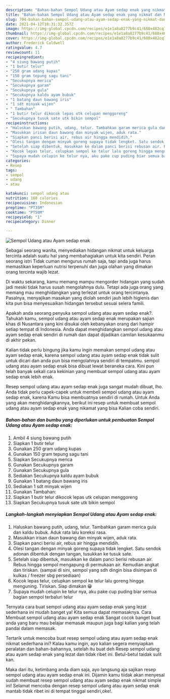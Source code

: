 ```yaml
---
description: "Bahan-bahan Sempol Udang atau Ayam sedap enak yang nikmat dan Mudah Dibuat"
title: "Bahan-bahan Sempol Udang atau Ayam sedap enak yang nikmat dan Mudah Dibuat"
slug: 704-bahan-bahan-sempol-udang-atau-ayam-sedap-enak-yang-nikmat-dan-mudah-dibuat
date: 2021-04-12T10:31:32.357Z
image: https://img-global.cpcdn.com/recipes/e1e1a8a8277b9c41/680x482cq70/sempol-udang-atau-ayam-sedap-enak-foto-resep-utama.jpg
thumbnail: https://img-global.cpcdn.com/recipes/e1e1a8a8277b9c41/680x482cq70/sempol-udang-atau-ayam-sedap-enak-foto-resep-utama.jpg
cover: https://img-global.cpcdn.com/recipes/e1e1a8a8277b9c41/680x482cq70/sempol-udang-atau-ayam-sedap-enak-foto-resep-utama.jpg
author: Frederick Caldwell
ratingvalue: 4.7
reviewcount: 11
recipeingredient:
- "4 siung bawang putih"
- "1 butir telur"
- "250 gram udang kupas"
- "150 gram tepung sagu tani"
- "Secukupnya merica"
- "Secukupnya garam"
- "Secukupnya gula"
- "Secukupnya kaldu ayam bubuk"
- "1 batang daun bawang iris"
- "1 sdt minyak wijen"
- " Tambahan"
- "1 butir telur dikocok lepas utk celupan menggoreng"
- "Secukupnya tusuk sate utk bikin sempol"
recipeinstructions:
- "Haluskan bawang putih, udang, telur. Tambahkan garam merica gula dan kaldu bubuk. Aduk rata lalu koreksi rasa."
- "Masukkan irisan daun bawang dan minyak wijen, aduk rata."
- "Siapkan panci berisi air, rebus air hingga mendidih."
- "Olesi tangan dengan minyak goreng supaya tidak lengket. Satu sendok adonan dibentuk dengan tangan, tusukkan ke tusuk sate."
- "Setelah siap dibentuk, masukkan ke dalam panci berisi rebusan air. Rebus hingga sempol mengapung di permukaan air. Kemudian angkat dan tiriskan. (sampai di sini, sempol yang sdh dingin bisa disimpan di kulkas / freezer sbg persediaan)"
- "Kocok lepas telur, celupkan sempol ke telur lalu goreng hingga menguning. Tiriskan. Siap dimakan 😁"
- "Supaya mudah celupin ke telur nya, aku pake cup puding biar semua bagian sempol terbaluri telur"
categories:
- Resep
tags:
- sempol
- udang
- atau

katakunci: sempol udang atau 
nutrition: 168 calories
recipecuisine: Indonesian
preptime: "PT35M"
cooktime: "PT50M"
recipeyield: "1"
recipecategory: Dinner

---
```



![Sempol Udang atau Ayam sedap enak](https://img-global.cpcdn.com/recipes/e1e1a8a8277b9c41/680x482cq70/sempol-udang-atau-ayam-sedap-enak-foto-resep-utama.jpg)

Sebagai seorang wanita, menyediakan hidangan nikmat untuk keluarga tercinta adalah suatu hal yang membahagiakan untuk kita sendiri. Peran seorang istri Tidak cuman mengurus rumah saja, tapi anda juga harus memastikan keperluan nutrisi terpenuhi dan juga olahan yang dimakan orang tercinta wajib lezat.

Di waktu  sekarang, kamu memang mampu mengorder hidangan yang sudah jadi meski tidak harus susah mengolahnya dulu. Tetapi ada juga orang yang memang mau menghidangkan yang terlezat untuk orang tercintanya. Pasalnya, menyajikan masakan yang diolah sendiri jauh lebih higienis dan kita pun bisa menyesuaikan hidangan tersebut sesuai selera famili. 



Apakah anda seorang penyuka sempol udang atau ayam sedap enak?. Tahukah kamu, sempol udang atau ayam sedap enak merupakan sajian khas di Nusantara yang kini disukai oleh kebanyakan orang dari hampir setiap tempat di Indonesia. Anda dapat menghidangkan sempol udang atau ayam sedap enak sendiri di rumah dan dapat dijadikan camilan kesukaanmu di akhir pekan.

Kalian tidak perlu bingung jika kamu ingin memakan sempol udang atau ayam sedap enak, karena sempol udang atau ayam sedap enak tidak sulit untuk dicari dan anda pun bisa mengolahnya sendiri di tempatmu. sempol udang atau ayam sedap enak bisa dibuat lewat beraneka cara. Kini pun telah banyak sekali cara kekinian yang membuat sempol udang atau ayam sedap enak lebih enak.

Resep sempol udang atau ayam sedap enak juga sangat mudah dibuat, lho. Anda tidak perlu capek-capek untuk membeli sempol udang atau ayam sedap enak, karena Kamu bisa membuatnya sendiri di rumah. Untuk Anda yang akan menghidangkannya, berikut ini resep untuk membuat sempol udang atau ayam sedap enak yang nikamat yang bisa Kalian coba sendiri.

<!--inarticleads1-->

##### Bahan-bahan dan bumbu yang diperlukan untuk pembuatan Sempol Udang atau Ayam sedap enak:

1. Ambil 4 siung bawang putih
1. Siapkan 1 butir telur
1. Gunakan 250 gram udang kupas
1. Gunakan 150 gram tepung sagu tani
1. Siapkan Secukupnya merica
1. Gunakan Secukupnya garam
1. Gunakan Secukupnya gula
1. Sediakan Secukupnya kaldu ayam bubuk
1. Gunakan 1 batang daun bawang iris
1. Sediakan 1 sdt minyak wijen
1. Gunakan  Tambahan:
1. Siapkan 1 butir telur dikocok lepas utk celupan menggoreng
1. Siapkan Secukupnya tusuk sate utk bikin sempol




<!--inarticleads2-->

##### Langkah-langkah menyiapkan Sempol Udang atau Ayam sedap enak:

1. Haluskan bawang putih, udang, telur. Tambahkan garam merica gula dan kaldu bubuk. Aduk rata lalu koreksi rasa.
1. Masukkan irisan daun bawang dan minyak wijen, aduk rata.
1. Siapkan panci berisi air, rebus air hingga mendidih.
1. Olesi tangan dengan minyak goreng supaya tidak lengket. Satu sendok adonan dibentuk dengan tangan, tusukkan ke tusuk sate.
1. Setelah siap dibentuk, masukkan ke dalam panci berisi rebusan air. Rebus hingga sempol mengapung di permukaan air. Kemudian angkat dan tiriskan. (sampai di sini, sempol yang sdh dingin bisa disimpan di kulkas / freezer sbg persediaan)
1. Kocok lepas telur, celupkan sempol ke telur lalu goreng hingga menguning. Tiriskan. Siap dimakan 😁
1. Supaya mudah celupin ke telur nya, aku pake cup puding biar semua bagian sempol terbaluri telur




Ternyata cara buat sempol udang atau ayam sedap enak yang lezat sederhana ini mudah banget ya! Kita semua dapat memasaknya. Cara Membuat sempol udang atau ayam sedap enak Sangat cocok banget buat anda yang baru mau belajar memasak maupun juga bagi kalian yang telah pandai dalam memasak.

Tertarik untuk mencoba buat resep sempol udang atau ayam sedap enak nikmat sederhana ini? Kalau kamu ingin, ayo kalian segera menyiapkan peralatan dan bahan-bahannya, setelah itu buat deh Resep sempol udang atau ayam sedap enak yang lezat dan tidak ribet ini. Betul-betul taidak sulit kan. 

Maka dari itu, ketimbang anda diam saja, ayo langsung aja sajikan resep sempol udang atau ayam sedap enak ini. Dijamin kamu tiidak akan menyesal sudah membuat resep sempol udang atau ayam sedap enak nikmat simple ini! Selamat mencoba dengan resep sempol udang atau ayam sedap enak mantab tidak ribet ini di tempat tinggal sendiri,oke!.

